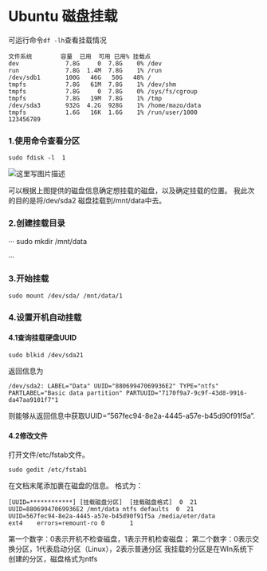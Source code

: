 # Ubuntu 磁盘挂载

可运行命令`df -lh`查看挂载情况

```
文件系统        容量  已用  可用 已用% 挂载点
dev             7.8G     0  7.8G    0% /dev
run             7.8G  1.4M  7.8G    1% /run
/dev/sdb1       100G   46G   50G   48% /
tmpfs           7.8G   61M  7.8G    1% /dev/shm
tmpfs           7.8G     0  7.8G    0% /sys/fs/cgroup
tmpfs           7.8G   19M  7.8G    1% /tmp
/dev/sda3       932G  4.2G  928G    1% /home/mazo/data
tmpfs           1.6G   16K  1.6G    1% /run/user/1000
123456789
```



### 1.使用命令查看分区

```
sudo fdisk -l  1
```

![这里写图片描述](https://img-blog.csdn.net/20180313150000127?watermark/2/text/aHR0cDovL2Jsb2cuY3Nkbi5uZXQvcXFfMzU0NTE1NzI=/font/5a6L5L2T/fontsize/400/fill/I0JBQkFCMA==/dissolve/70)

可以根据上图提供的磁盘信息确定想挂载的磁盘，以及确定挂载的位置。 
 我此次的目的是将/dev/sda2 磁盘挂载到/mnt/data中去。

### 2.创建挂载目录

··· 
 sudo mkdir /mnt/data

···

### 3.开始挂载

```
sudo mount /dev/sda/ /mnt/data/1
```

### 4.设置开机自动挂载

#### 4.1查询挂载硬盘UUID

```
sudo blkid /dev/sda21
```

返回信息为

```
/dev/sda2: LABEL="Data" UUID="88069947069936E2" TYPE="ntfs" PARTLABEL="Basic data partition" PARTUUID="7170f9a7-9c9f-43d8-9916-da47aa9101f7"1
```

则能够从返回信息中获取UUID=”567fec94-8e2a-4445-a57e-b45d90f91f5a”.

#### 4.2修改文件

打开文件/etc/fstab文件。

```
sudo gedit /etc/fstab1
```

在文档末尾添加裹在磁盘的信息。 
 格式为：

```
[UUID=************] [挂载磁盘分区]  [挂载磁盘格式]  0  21
UUID=88069947069936E2 /mnt/data ntfs defaults  0  21
UUID=567fec94-8e2a-4445-a57e-b45d90f91f5a /media/eter/data               ext4    errors=remount-ro 0       1

```

第一个数字：0表示开机不检查磁盘，1表示开机检查磁盘； 
 第二个数字：0表示交换分区，1代表启动分区（Linux），2表示普通分区 
 我挂载的分区是在WIn系统下创建的分区，磁盘格式为ntfs         



